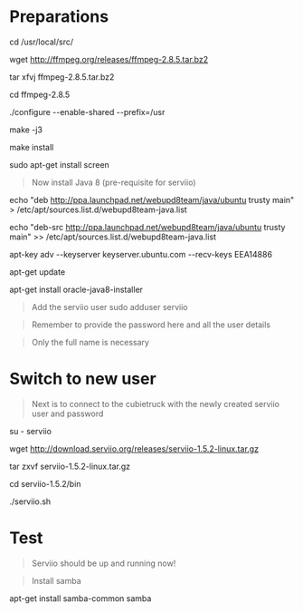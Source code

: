 # Preparations
cd /usr/local/src/

wget http://ffmpeg.org/releases/ffmpeg-2.8.5.tar.bz2

tar xfvj ffmpeg-2.8.5.tar.bz2

cd ffmpeg-2.8.5

./configure --enable-shared --prefix=/usr

make -j3

make install

sudo apt-get install screen

> Now install Java 8 (pre-requisite for serviio)

echo "deb http://ppa.launchpad.net/webupd8team/java/ubuntu trusty main" > /etc/apt/sources.list.d/webupd8team-java.list

echo "deb-src http://ppa.launchpad.net/webupd8team/java/ubuntu trusty main" >> /etc/apt/sources.list.d/webupd8team-java.list

apt-key adv --keyserver keyserver.ubuntu.com --recv-keys EEA14886

apt-get update

apt-get install oracle-java8-installer

> Add the serviio user
sudo adduser serviio

> Remember to provide the password here and all the user details

> Only the full name is necessary

# Switch to new user

> Next is to connect to the cubietruck with the newly created serviio user and password

su - serviio

wget http://download.serviio.org/releases/serviio-1.5.2-linux.tar.gz

tar zxvf serviio-1.5.2-linux.tar.gz

cd serviio-1.5.2/bin

./serviio.sh

# Test
>  Serviio should be up and running now!

> Install samba

apt-get install samba-common samba 
